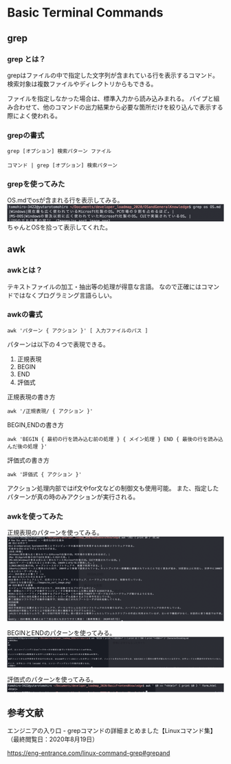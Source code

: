 # Basic Terminal Commands
## grep
### grep とは？
grepはファイルの中で指定した文字列が含まれている行を表示するコマンド。
検索対象は複数ファイルやディレクトリからもできる。

ファイルを指定しなかった場合は、標準入力から読み込みまれる。
パイプと組み合わせて、他のコマンドの出力結果から必要な箇所だけを絞り込んで表示する際によく使われる。
### grepの書式
```
grep [オプション] 検索パターン ファイル

コマンド | grep [オプション] 検索パターン
```

### grepを使ってみた
OS.mdでosが含まれる行を表示してみる。
![grep_normal](../Images/basic_terminal_comand_grep_normal.png)
ちゃんとOSを拾って表示してくれた。

## awk
### awkとは？
テキストファイルの加工・抽出等の処理が得意な言語。
なので正確にはコマンドではなくプログラミング言語らしい。

### awkの書式
```
awk 'パターン { アクション }' [ 入力ファイルのパス ]
```
パターンは以下の４つで表現できる。
1. 正規表現
2. BEGIN
3. END
4. 評価式

正規表現の書き方
```
awk '/正規表現/ { アクション }'
```

BEGIN,ENDの書き方
```
awk 'BEGIN { 最初の行を読み込む前の処理 } { メイン処理 } END { 最後の行を読み込んだ後の処理 }'
```

評価式の書き方
```
awk '評価式 { アクション }'
```

アクション処理内部ではif文やfor文などの制御文も使用可能。
また、指定したパターンが真の時のみアクションが実行される。
### awkを使ってみた
正規表現のパターンを使ってみる。
![awk_regex](../Images/awk_regex.png)

BEGINとENDのパターンを使ってみる。
![awk_regex](../Images/awk_begin_end.png)

評価式のパターンを使ってみる。
![awk_regex](../Images/awk_match.png)

<!-- ## sed
### とは？
### の書式
### を使ってみた -->

<!-- ## lsof
### とは？
### の書式
### を使ってみた -->

<!-- ## curl
### とは？
### の書式
### を使ってみた -->

<!-- ## wget
### とは？
### の書式
### を使ってみた -->

<!-- ## tail
### とは？
### の書式
### を使ってみた -->

<!-- ## head
### とは？
### の書式
### を使ってみた -->

<!-- ## less
### とは？
### の書式
### を使ってみた -->

<!-- ## find
### とは？
### の書式
### を使ってみた -->

<!-- ## ssh
### とは？
### の書式
### を使ってみた -->

<!-- ## kill
### とは？
### の書式
### を使ってみた -->

## 参考文献
エンジニアの入り口 - grepコマンドの詳細まとめました【Linuxコマンド集】（最終閲覧日：2020年8月19日）

https://eng-entrance.com/linux-command-grep#grepand

